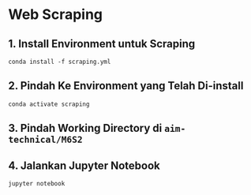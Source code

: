 # Web Scraping

## 1. Install Environment untuk Scraping
```
conda install -f scraping.yml
```

## 2. Pindah Ke Environment yang Telah Di-install
```
conda activate scraping
```

## 3. Pindah Working Directory di `aim-technical/M6S2`

## 4. Jalankan Jupyter Notebook
```
jupyter notebook
```
